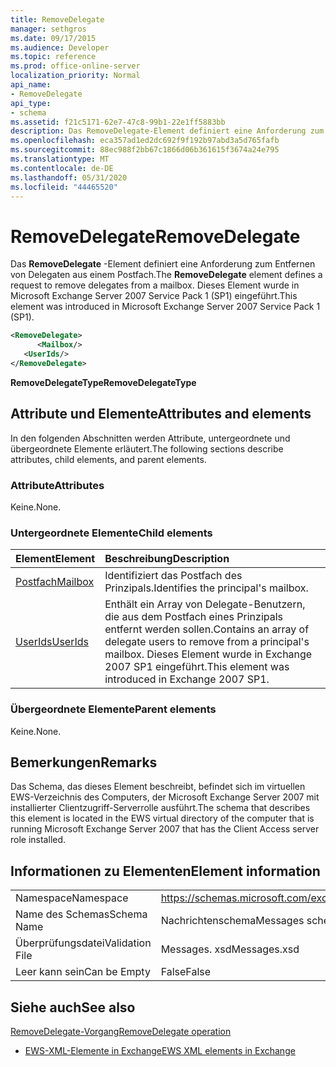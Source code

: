 ```yaml
---
title: RemoveDelegate
manager: sethgros
ms.date: 09/17/2015
ms.audience: Developer
ms.topic: reference
ms.prod: office-online-server
localization_priority: Normal
api_name:
- RemoveDelegate
api_type:
- schema
ms.assetid: f21c5171-62e7-47c8-99b1-22e1ff5883bb
description: Das RemoveDelegate-Element definiert eine Anforderung zum Entfernen von Delegaten aus einem Postfach. Dieses Element wurde in Microsoft Exchange Server 2007 Service Pack 1 (SP1) eingeführt.
ms.openlocfilehash: eca357ad1ed2dc692f9f192b97abd3a5d765fafb
ms.sourcegitcommit: 88ec988f2bb67c1866d06b361615f3674a24e795
ms.translationtype: MT
ms.contentlocale: de-DE
ms.lasthandoff: 05/31/2020
ms.locfileid: "44465520"
---
```

# <a name="removedelegate"></a><span data-ttu-id="b937a-104">RemoveDelegate</span><span class="sxs-lookup"><span data-stu-id="b937a-104">RemoveDelegate</span></span>

<span data-ttu-id="b937a-105">Das **RemoveDelegate** -Element definiert eine Anforderung zum Entfernen von Delegaten aus einem Postfach.</span><span class="sxs-lookup"><span data-stu-id="b937a-105">The **RemoveDelegate** element defines a request to remove delegates from a mailbox.</span></span> <span data-ttu-id="b937a-106">Dieses Element wurde in Microsoft Exchange Server 2007 Service Pack 1 (SP1) eingeführt.</span><span class="sxs-lookup"><span data-stu-id="b937a-106">This element was introduced in Microsoft Exchange Server 2007 Service Pack 1 (SP1).</span></span> 
  
```xml
<RemoveDelegate>
      <Mailbox/>
   <UserIds/>
</RemoveDelegate>
```

 <span data-ttu-id="b937a-107">**RemoveDelegateType**</span><span class="sxs-lookup"><span data-stu-id="b937a-107">**RemoveDelegateType**</span></span>
## <a name="attributes-and-elements"></a><span data-ttu-id="b937a-108">Attribute und Elemente</span><span class="sxs-lookup"><span data-stu-id="b937a-108">Attributes and elements</span></span>

<span data-ttu-id="b937a-109">In den folgenden Abschnitten werden Attribute, untergeordnete und übergeordnete Elemente erläutert.</span><span class="sxs-lookup"><span data-stu-id="b937a-109">The following sections describe attributes, child elements, and parent elements.</span></span>
  
### <a name="attributes"></a><span data-ttu-id="b937a-110">Attribute</span><span class="sxs-lookup"><span data-stu-id="b937a-110">Attributes</span></span>

<span data-ttu-id="b937a-111">Keine.</span><span class="sxs-lookup"><span data-stu-id="b937a-111">None.</span></span>
  
### <a name="child-elements"></a><span data-ttu-id="b937a-112">Untergeordnete Elemente</span><span class="sxs-lookup"><span data-stu-id="b937a-112">Child elements</span></span>

|<span data-ttu-id="b937a-113">**Element**</span><span class="sxs-lookup"><span data-stu-id="b937a-113">**Element**</span></span>|<span data-ttu-id="b937a-114">**Beschreibung**</span><span class="sxs-lookup"><span data-stu-id="b937a-114">**Description**</span></span>|
|:-----|:-----|
|[<span data-ttu-id="b937a-115">Postfach</span><span class="sxs-lookup"><span data-stu-id="b937a-115">Mailbox</span></span>](mailbox.md) <br/> |<span data-ttu-id="b937a-116">Identifiziert das Postfach des Prinzipals.</span><span class="sxs-lookup"><span data-stu-id="b937a-116">Identifies the principal's mailbox.</span></span>  <br/> |
|[<span data-ttu-id="b937a-117">UserIds</span><span class="sxs-lookup"><span data-stu-id="b937a-117">UserIds</span></span>](userids.md) <br/> |<span data-ttu-id="b937a-118">Enthält ein Array von Delegate-Benutzern, die aus dem Postfach eines Prinzipals entfernt werden sollen.</span><span class="sxs-lookup"><span data-stu-id="b937a-118">Contains an array of delegate users to remove from a principal's mailbox.</span></span> <span data-ttu-id="b937a-119">Dieses Element wurde in Exchange 2007 SP1 eingeführt.</span><span class="sxs-lookup"><span data-stu-id="b937a-119">This element was introduced in Exchange 2007 SP1.</span></span>  <br/> |
   
### <a name="parent-elements"></a><span data-ttu-id="b937a-120">Übergeordnete Elemente</span><span class="sxs-lookup"><span data-stu-id="b937a-120">Parent elements</span></span>

<span data-ttu-id="b937a-121">Keine.</span><span class="sxs-lookup"><span data-stu-id="b937a-121">None.</span></span>
  
## <a name="remarks"></a><span data-ttu-id="b937a-122">Bemerkungen</span><span class="sxs-lookup"><span data-stu-id="b937a-122">Remarks</span></span>

<span data-ttu-id="b937a-123">Das Schema, das dieses Element beschreibt, befindet sich im virtuellen EWS-Verzeichnis des Computers, der Microsoft Exchange Server 2007 mit installierter Clientzugriff-Serverrolle ausführt.</span><span class="sxs-lookup"><span data-stu-id="b937a-123">The schema that describes this element is located in the EWS virtual directory of the computer that is running Microsoft Exchange Server 2007 that has the Client Access server role installed.</span></span>
  
## <a name="element-information"></a><span data-ttu-id="b937a-124">Informationen zu Elementen</span><span class="sxs-lookup"><span data-stu-id="b937a-124">Element information</span></span>

|||
|:-----|:-----|
|<span data-ttu-id="b937a-125">Namespace</span><span class="sxs-lookup"><span data-stu-id="b937a-125">Namespace</span></span>  <br/> |https://schemas.microsoft.com/exchange/services/2006/messages  <br/> |
|<span data-ttu-id="b937a-126">Name des Schemas</span><span class="sxs-lookup"><span data-stu-id="b937a-126">Schema Name</span></span>  <br/> |<span data-ttu-id="b937a-127">Nachrichtenschema</span><span class="sxs-lookup"><span data-stu-id="b937a-127">Messages schema</span></span>  <br/> |
|<span data-ttu-id="b937a-128">Überprüfungsdatei</span><span class="sxs-lookup"><span data-stu-id="b937a-128">Validation File</span></span>  <br/> |<span data-ttu-id="b937a-129">Messages. xsd</span><span class="sxs-lookup"><span data-stu-id="b937a-129">Messages.xsd</span></span>  <br/> |
|<span data-ttu-id="b937a-130">Leer kann sein</span><span class="sxs-lookup"><span data-stu-id="b937a-130">Can be Empty</span></span>  <br/> |<span data-ttu-id="b937a-131">False</span><span class="sxs-lookup"><span data-stu-id="b937a-131">False</span></span>  <br/> |
   
## <a name="see-also"></a><span data-ttu-id="b937a-132">Siehe auch</span><span class="sxs-lookup"><span data-stu-id="b937a-132">See also</span></span>



[<span data-ttu-id="b937a-133">RemoveDelegate-Vorgang</span><span class="sxs-lookup"><span data-stu-id="b937a-133">RemoveDelegate operation</span></span>](removedelegate-operation.md)


- [<span data-ttu-id="b937a-134">EWS-XML-Elemente in Exchange</span><span class="sxs-lookup"><span data-stu-id="b937a-134">EWS XML elements in Exchange</span></span>](ews-xml-elements-in-exchange.md)

